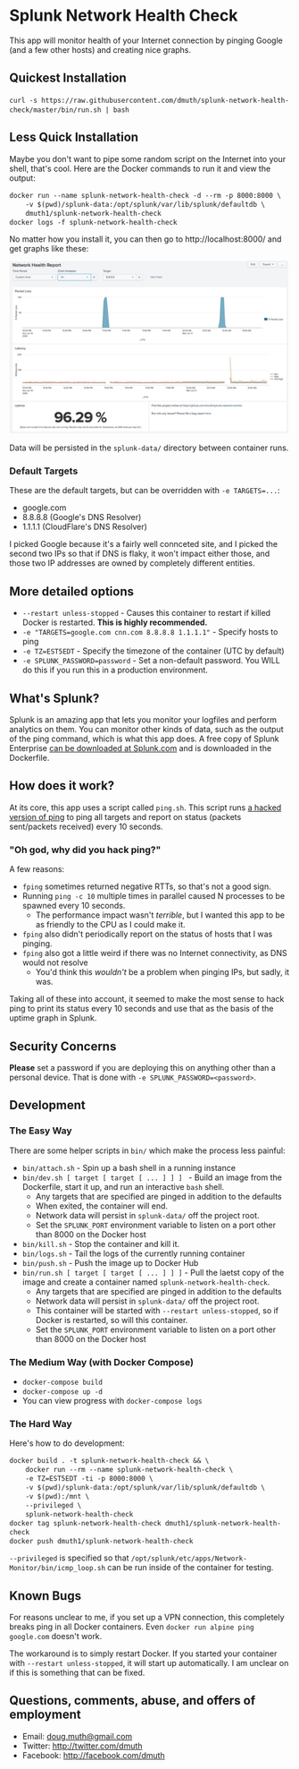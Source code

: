 # Splunk Network Health Check

This app will monitor health of your Internet connection by pinging Google 
(and a few other hosts) and creating nice graphs.


## Quickest Installation

`curl -s https://raw.githubusercontent.com/dmuth/splunk-network-health-check/master/bin/run.sh | bash`


## Less Quick Installation

Maybe you don't want to pipe some random script on the Internet into your shell, that's cool.
Here are the Docker commands to run it and view the output:

```
docker run --name splunk-network-health-check -d --rm -p 8000:8000 \
	-v $(pwd)/splunk-data:/opt/splunk/var/lib/splunk/defaultdb \
	dmuth1/splunk-network-health-check
docker logs -f splunk-network-health-check
```


No matter how you install it, you can then go to http://localhost:8000/ and get graphs like these:

<img src="./img/network-report.png" width="500" /> 


Data will be persisted in the `splunk-data/` directory between container runs.


### Default Targets

These are the default targets, but can be overridden with `-e TARGETS=...`: 

- google.com
- 8.8.8.8 (Google's DNS Resolver)
- 1.1.1.1 (CloudFlare's DNS Resolver)

I picked Google because it's a fairly well connceted site, and I picked the second two IPs so that if 
DNS is flaky, it won't impact either those, and those two IP addresses are owned by completely different entities.


## More detailed options

- `--restart unless-stopped` - Causes this container to restart if killed Docker is restarted. **This is highly recommended.**
- `-e "TARGETS=google.com cnn.com 8.8.8.8 1.1.1.1"` - Specify hosts to ping
- `-e TZ=EST5EDT` - Specify the timezone of the container (UTC by default)
- `-e SPLUNK_PASSWORD=password` - Set a non-default password. You WILL do this if you run this in a production environment.


## What's Splunk?

Splunk is an amazing app that lets you monitor your logfiles and perform analytics on them.  You can monitor other kinds of data, such as the output of the ping command, which is what this app does.  A free copy of Splunk Enterprise [can be downloaded at Splunk.com](http://www.splunk.com/) and is downloaded in the Dockerfile.


## How does it work?

At its core, this app uses a script called `ping.sh`.  This script runs <a href="https://github.com/dmuth/iputils">a hacked version of ping</a> to ping all targets and report on status (packets sent/packets received) every 10 seconds.


### "Oh god, why did you hack ping?"

A few reasons:

- `fping` sometimes returned negative RTTs, so that's not a good sign.
- Running `ping -c 10` multiple times in parallel caused N processes to be spawned every 10 seconds. 
   - The performance impact wasn't *terrible*, but I wanted this app to be as friendly to the CPU as I could make it.
- `fping` also didn't periodically report on the status of hosts that I was pinging.
- `fping` also got a little weird if there was no Internet connectivity, as DNS would not resolve
   - You'd think this *wouldn't* be a problem when pinging IPs, but sadly, it was.

Taking all of these into account, it seemed to make the most sense to hack ping to print its status every 10
seconds and use that as the basis of the uptime graph in Splunk.


## Security Concerns

**Please** set a password if you are deploying this on anything other than a personal device.
That is done with `-e SPLUNK_PASSWORD=<password>`.


## Development


### The Easy Way

There are some helper scripts in `bin/` which make the process less painful:

- `bin/attach.sh` - Spin up a bash shell in a running instance
- `bin/dev.sh [ target [ target [ ... ] ] ] ` - Build an image from the Dockerfile, start it up, and run an interactive `bash` shell. 
   - Any targets that are specified are pinged in addition to the defaults
   - When exited, the container will end.
   - Network data will persist in `splunk-data/` off the project root.
   - Set the `SPLUNK_PORT` environment variable to listen on a port other than 8000 on the Docker host
- `bin/kill.sh` - Stop the container and kill it.
- `bin/logs.sh` - Tail the logs of the currently running container
- `bin/push.sh` - Push the image up to Docker Hub
- `bin/run.sh [ target [ target [ ... ] ] ]` - Pull the laetst copy of the image and create a container named `splunk-network-health-check`.
   - Any targets that are specified are pinged in addition to the defaults
   - Network data will persist in `splunk-data/` off the project root.
   - This container will be started with `--restart unless-stopped`, so if Docker is restarted, so will this container.
   - Set the `SPLUNK_PORT` environment variable to listen on a port other than 8000 on the Docker host


### The Medium Way (with Docker Compose)

- `docker-compose build`
- `docker-compose up -d`
- You can view progress with `docker-compose logs`


### The Hard Way

Here's how to do development:

```
docker build . -t splunk-network-health-check && \
	docker run --rm --name splunk-network-health-check \
	-e TZ=EST5EDT -ti -p 8000:8000 \
	-v $(pwd)/splunk-data:/opt/splunk/var/lib/splunk/defaultdb \
	-v $(pwd):/mnt \
	--privileged \
	splunk-network-health-check
docker tag splunk-network-health-check dmuth1/splunk-network-health-check
docker push dmuth1/splunk-network-health-check
```

`--privileged` is specified so that `/opt/splunk/etc/apps/Network-Monitor/bin/icmp_loop.sh` can
be run inside of the container for testing.


## Known Bugs

For reasons unclear to me, if you set up a VPN connection, this completely breaks ping in all
Docker containers.  Even `docker run alpine ping google.com` doesn't work.

The workaround is to simply restart Docker.  If you started your container with `--restart unless-stopped`,
it will start up automatically.  I am unclear on if this is something that can be fixed.


## Questions, comments, abuse, and offers of employment

- Email: doug.muth@gmail.com
- Twitter: http://twitter.com/dmuth
- Facebook: http://facebook.com/dmuth


